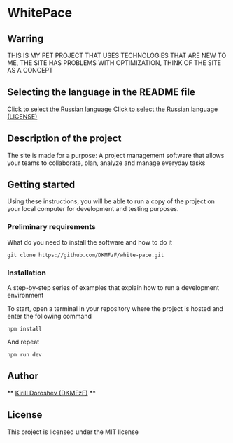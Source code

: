 # WhitePace

## Warring
THIS IS MY PET PROJECT THAT USES TECHNOLOGIES THAT ARE NEW TO ME, THE SITE HAS PROBLEMS WITH OPTIMIZATION, THINK OF THE SITE AS A CONCEPT

## Selecting the language in the README file

[Click to select the Russian language](docs/READMEru.md)
[Click to select the Russian language (LICENSE)](docs/LICENSEru.md)

## Description of the project

The site is made for a purpose: A project management software that allows your teams to collaborate, plan, analyze and manage everyday tasks

## Getting started

Using these instructions, you will be able to run a copy of the project on your local computer for development and testing purposes.

### Preliminary requirements

What do you need to install the software and how to do it

```
git clone https://github.com/DKMFzF/white-pace.git
```

### Installation

A step-by-step series of examples that explain how to run a development environment

To start, open a terminal in your repository where the project is hosted and enter the following command

```
npm install
```

And repeat

```
npm run dev
```

## Author

** [Kirill Doroshev (DKMFzF)](https://vk.com/dkmfzf ) **

## License

This project is licensed under the MIT license
